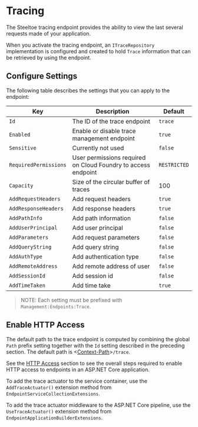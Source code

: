 # Tracing

The Steeltoe tracing endpoint provides the ability to view the last several requests made of your application.

When you activate the tracing endpoint, an `ITraceRepository` implementation is configured and created to hold `Trace` information that can be retrieved by using the endpoint.

## Configure Settings

The following table describes the settings that you can apply to the endpoint:

|Key|Description|Default|
|---|---|---|
|`Id`|The ID of the trace endpoint|`trace`|
|`Enabled`|Enable or disable trace management endpoint|`true`|
|`Sensitive`|Currently not used|`false`|
|`RequiredPermissions`|User permissions required on Cloud Foundry to access endpoint|`RESTRICTED`|
|`Capacity`|Size of the circular buffer of traces|100|
|`AddRequestHeaders`|Add request headers|`true`|
|`AddResponseHeaders`|Add response headers|`true`|
|`AddPathInfo`|Add path information|`false`|
|`AddUserPrincipal`|Add user principal|`false`|
|`AddParameters`|Add request parameters|`false`|
|`AddQueryString`|Add query string|`false`|
|`AddAuthType`|Add authentication type|`false`|
|`AddRemoteAddress`|Add remote address of user|`false`|
|`AddSessionId`|Add session id|`false`|
|`AddTimeTaken`|Add time take|`true`|

>NOTE: Each setting must be prefixed with `Management:Endpoints:Trace`.

## Enable HTTP Access

The default path to the trace endpoint is computed by combining the global `Path` prefix setting together with the `Id` setting described in the preceding section. The default path is <[Context-Path](hypermedia#base-context-path)>`/trace`.

See the [HTTP Access](/docs/management/using-endpoints#http-access) section to see the overall steps required to enable HTTP access to endpoints in an ASP.NET Core application.

To add the trace actuator to the service container, use the `AddTraceActuator()` extension method from `EndpointServiceCollectionExtensions`.

To add the trace actuator middleware to the ASP.NET Core pipeline, use the `UseTraceActuator()` extension method from `EndpointApplicationBuilderExtensions`.

